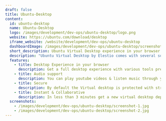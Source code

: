 ```yaml
---
draft: false
title: Ubuntu-Desktop
content:
  id: ubuntu-desktop
  name: Ubuntu-Desktop
  logo: /images/development/dev-ops/ubuntu-desktop/logo.png
  website: https://ubuntu.com/download/desktop
  iframe_website: /website/development/dev-ops/ubuntu-desktop
  dashboardImage: /images/development/dev-ops/ubuntu-desktop/screenshot-1.jpg
  short_description: Ubuntu Virtual Desktop experience in your browser
  description: "Ubuntu Virtual Desktop by Elestio comes with several softwares pre-installed: Chrome, Firefox, VS Code, Telegram, Thunderbird, Wine (Windows compatibility, you can install/run any windows program)."
  features:
    - title: Desktop Experience in your browser
      description: Get a full desktop experience with various tools pre-installed like Chrome & Telegram. You can also install Windows programs thanks to Wine compatibility layer
    - title: Audio support
      description: You can play youtube videos & listen music through your virtual desktop Any apps that produce sounds will also work out of the box
    - title: Secure
      description: By default the Virtual desktop is protected with strong credentials, you can also limit access only to one or multiple IP addresses
    - title: Instant & Collaborative
      description: In less than 3 minutes get a new virtual desktop deployed and start to use it alone or share it with coworkers and work together on the same Virtual Desktop
  screenshots:
    - /images/development/dev-ops/ubuntu-desktop/screenshot-1.jpg
    - /images/development/dev-ops/ubuntu-desktop/screenshot-2.jpg
---
```

